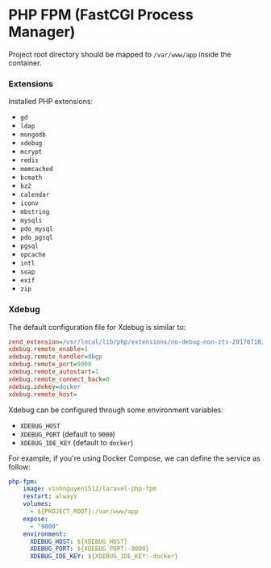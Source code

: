 # PHP FPM (FastCGI Process Manager)

Project root directory should be mapped to `/var/www/app` inside the container.

### Extensions
Installed PHP extensions:
- `gd`
- `ldap`
- `mongodb`
- `xdebug`
- `mcrypt`
- `redis`
- `memcached`
- `bcmath`
- `bz2`
- `calendar`
- `iconv`
- `mbstring`
- `mysqli`
- `pdo_mysql`
- `pdo_pgsql`
- `pgsql`
- `opcache`
- `intl`
- `soap`
- `exif`
- `zip`

### Xdebug
The default configuration file for Xdebug is similar to:

```ini
zend_extension=/usr/local/lib/php/extensions/no-debug-non-zts-20170718/xdebug.so
xdebug.remote_enable=1
xdebug.remote_handler=dbgp
xdebug.remote_port=9000
xdebug.remote_autostart=1
xdebug.remote_connect_back=0
xdebug.idekey=docker
xdebug.remote_host=
```

Xdebug can be configured through some environment variables:
- `XDEBUG_HOST`
- `XDEBUG_PORT` (default to `9000`)
- `XDEBUG_IDE_KEY` (default to `docker`)

For example, if you're using Docker Compose, we can define the service as follow:

```yml
php-fpm:
    image: vinhnguyen1512/laravel-php-fpm
    restart: always
    volumes:
      - ${PROJECT_ROOT}:/var/www/app
    expose:
      - "9000"
    environment:
      XDEBUG_HOST: ${XDEBUG_HOST}
      XDEBUG_PORT: ${XDEBUG_PORT:-9000}
      XDEBUG_IDE_KEY: ${XDEBUG_IDE_KEY:-docker}
```
